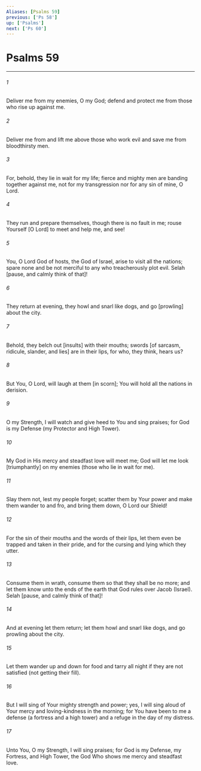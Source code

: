 ```yaml
---
Aliases: [Psalms 59]
previous: ['Ps 58']
up: ['Psalms']
next: ['Ps 60']
---
```

# Psalms 59

***














###### 1 






Deliver me from my enemies, O my God; defend and protect me from those who rise up against me. 













###### 2 






Deliver me from and lift me above those who work evil and save me from bloodthirsty men. 













###### 3 






For, behold, they lie in wait for my life; fierce and mighty men are banding together against me, not for my transgression nor for any sin of mine, O Lord. 













###### 4 






They run and prepare themselves, though there is no fault in me; rouse Yourself [O Lord] to meet and help me, and see! 













###### 5 






You, O Lord God of hosts, the God of Israel, arise to visit all the nations; spare none and be not merciful to any who treacherously plot evil. Selah [pause, and calmly think of that]! 













###### 6 






They return at evening, they howl and snarl like dogs, and go [prowling] about the city. 













###### 7 






Behold, they belch out [insults] with their mouths; swords [of sarcasm, ridicule, slander, and lies] are in their lips, for who, they think, hears us? 













###### 8 






But You, O Lord, will laugh at them [in scorn]; You will hold all the nations in derision. 













###### 9 






O my Strength, I will watch and give heed to You and sing praises; for God is my Defense (my Protector and High Tower). 













###### 10 






My God in His mercy and steadfast love will meet me; God will let me look [triumphantly] on my enemies (those who lie in wait for me). 













###### 11 






Slay them not, lest my people forget; scatter them by Your power and make them wander to and fro, and bring them down, O Lord our Shield! 













###### 12 






For the sin of their mouths and the words of their lips, let them even be trapped and taken in their pride, and for the cursing and lying which they utter. 













###### 13 






Consume them in wrath, consume them so that they shall be no more; and let them know unto the ends of the earth that God rules over Jacob (Israel). Selah [pause, and calmly think of that]! 













###### 14 






And at evening let them return; let them howl and snarl like dogs, and go prowling about the city. 













###### 15 






Let them wander up and down for food and tarry all night if they are not satisfied (not getting their fill). 













###### 16 






But I will sing of Your mighty strength and power; yes, I will sing aloud of Your mercy and loving-kindness in the morning; for You have been to me a defense (a fortress and a high tower) and a refuge in the day of my distress. 













###### 17 






Unto You, O my Strength, I will sing praises; for God is my Defense, my Fortress, and High Tower, the God Who shows me mercy and steadfast love.
